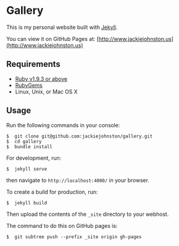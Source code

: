 # Gallery
This is my personal website built with [Jekyll](https://jekyllrb.com/).

You can view it on GitHub Pages at: [http://www.jackiejohnston.us](http://www.jackiejohnston.us)

## Requirements

 - [Ruby v1.9.3 or above](https://www.ruby-lang.org/en/downloads/)
 - [RubyGems](https://rubygems.org/pages/download)
 - Linux, Unix, or Mac OS X

## Usage

Run the following commands in your console:
```
$  git clone git@github.com:jackiejohnston/gallery.git
$  cd gallery
$  bundle install
```

For development, run:
```
$  jekyll serve
```

then navigate to `http://localhost:4000/` in your browser.

To create a build for production, run:
```
$  jekyll build
```
Then upload the contents of the `_site` directory to your webhost.

The command to do this on GitHub pages is:
```
$  git subtree push --prefix _site origin gh-pages
```